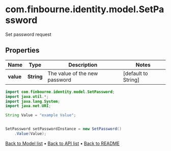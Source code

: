 # com.finbourne.identity.model.SetPassword
Set password request

## Properties

Name | Type | Description | Notes
------------ | ------------- | ------------- | -------------
**value** | **String** | The value of the new password | [default to String]

```java
import com.finbourne.identity.model.SetPassword;
import java.util.*;
import java.lang.System;
import java.net.URI;

String Value = "example Value";


SetPassword setPasswordInstance = new SetPassword()
    .Value(Value);
```


[Back to Model list](../README.md#documentation-for-models) &#8226; [Back to API list](../README.md#documentation-for-api-endpoints) &#8226; [Back to README](../README.md)
